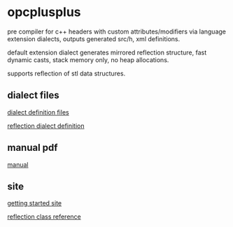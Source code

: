 # opcplusplus

pre compiler for c++ headers with custom attributes/modifiers via language extension dialects, outputs generated src/h, xml definitions.

default extension dialect generates mirrored reflection structure, fast dynamic casts, stack memory only, no heap allocations.

supports reflection of stl data structures.


## dialect files

[dialect definition files](opcplusplus/Distribution/opcpp/dialects/)

[reflection dialect definition](opcplusplus/Distribution/opcpp/dialects/opc++dialect.doh)


## manual pdf

[manual](opcplusplus/Documentation/Manual/Manual.pdf)

## site

[getting started site](http://opcpp.com)

[reflection class reference](http://opcpp.com/documentation/docs/html)
